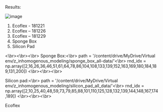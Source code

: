 Results:

![image](https://github.com/gautamHCSCV/Modelling-of-Inhomogeneous-Objects/assets/65457437/eb97324d-e967-4a99-bba7-edd9d9886264)


1.	Ecoflex - 181221
2.	Ecoflex – 181226
3.	Ecoflex – 181229
4.	Sponge Box
5.	Silicon Pad

<\br><\br><\br>
Sponge Box:<\br>
path = '/content/drive/MyDrive/Virtual env/z_inhomogenous_modeling/sponge_box_all-data/'<\br>
rnd_idx = np.array([2,16,26,36,46,51,61,64,78,86,104,108,133,139,152,163,169,180,184,189,131,200])
<\br><\br><\br>

Silicon pad:<\br>
path = '/content/drive/MyDrive/Virtual env/z_inhomogenous_modeling/silicon_pad_all_data/'<\br>
rnd_idx = np.array([2,10,25,40,48,59,73,79,85,88,101,110,125,128,132,139,144,148,167,174,189])
<\br><\br><\br>

Ecoflex 
